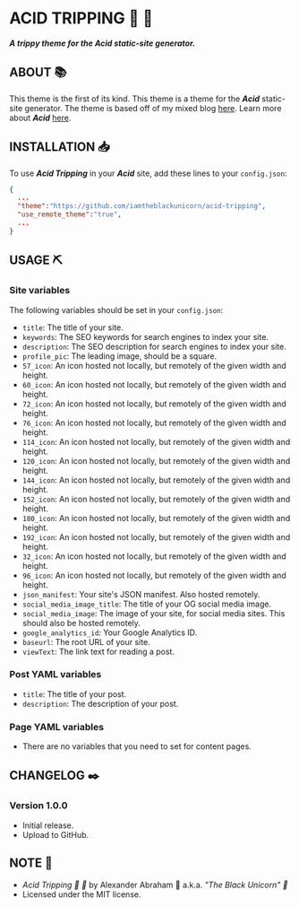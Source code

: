 # ACID TRIPPING :rainbow: :pill:

***A trippy theme for the Acid static-site generator.***

## ABOUT :books:

This theme is the first of its kind. This theme is a theme for the ***Acid*** static-site generator.
The theme is based off of my mixed blog [here](https://angeldustduke.art). Learn more about ***Acid*** [here](https://github.com/iamtheblackunicorn/acid).

## INSTALLATION :inbox_tray:

To use ***Acid Tripping*** in your ***Acid*** site, add these lines to your `config.json`:

```JSON
{
  ...
  "theme":"https://github.com/iamtheblackunicorn/acid-tripping",
  "use_remote_theme":"true",
  ...
}
```

## USAGE :pick:

### Site variables

The following variables should be set in your `config.json`:

- `title`: The title of your site.
- `keywords`: The SEO keywords for search engines to index your site.
- `description`: The SEO description for search engines to index your site.
- `profile_pic`: The leading image, should be a square.
- `57_icon`: An icon hosted not locally, but remotely of the given width and height.
- `60_icon`: An icon hosted not locally, but remotely of the given width and height.
- `72_icon`: An icon hosted not locally, but remotely of the given width and height.
- `76_icon`: An icon hosted not locally, but remotely of the given width and height.
- `114_icon`: An icon hosted not locally, but remotely of the given width and height.
- `120_icon`: An icon hosted not locally, but remotely of the given width and height.
- `144_icon`: An icon hosted not locally, but remotely of the given width and height.
- `152_icon`: An icon hosted not locally, but remotely of the given width and height.
- `180_icon`: An icon hosted not locally, but remotely of the given width and height.
- `192_icon`: An icon hosted not locally, but remotely of the given width and height.
- `32_icon`: An icon hosted not locally, but remotely of the given width and height.
- `96_icon`: An icon hosted not locally, but remotely of the given width and height.
- `json_manifest`: Your site's JSON manifest. Also hosted remotely.
- `social_media_image_title`: The title of your OG social media image.
- `social_media_image`: The image of your site, for social media sites. This should also be hosted remotely.
- `google_analytics_id`: Your Google Analytics ID.
- `baseurl`: The root URL of your site.
- `viewText`: The link text for reading a post.

### Post YAML variables

- `title`: The title of your post.
- `description`: The description of your post.

### Page YAML variables

- There are no variables that you need to set for content pages.

## CHANGELOG :black_nib:

### Version 1.0.0

- Initial release.
- Upload to GitHub.

## NOTE :scroll:

- *Acid Tripping :rainbow: :pill:* by Alexander Abraham :black_heart: a.k.a. *"The Black Unicorn" :unicorn:*
- Licensed under the MIT license.
